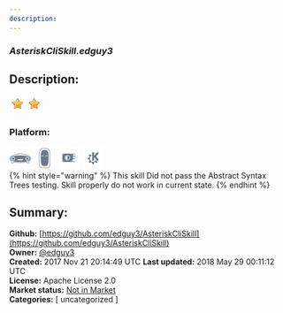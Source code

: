 ```yaml
---
description: 
---
```


### _AsteriskCliSkill.edguy3_  
## Description:  
  
![](../.gitbook/assets/star.png)![](../.gitbook/assets/star.png)  
  
### Platform:  
 ![Mark I](../.gitbook/assets/mark-1-icon.png)  ![Mark II](../.gitbook/assets/mark-2-icon.png)  ![Picroft](../.gitbook/assets/picroft-icon.png)  ![plasmoid](../.gitbook/assets/kde.png)   
{% hint style="warning" %}
This skill Did not pass the Abstract Syntax Trees testing. Skill properly do not work in current state.
{% endhint %}
  
## Summary:  
**Github:** [https://github.com/edguy3/AsteriskCliSkill](https://github.com/edguy3/AsteriskCliSkill)  
**Owner:** [@edguy3](https://github.com/edguy3)  
**Created:** 2017 Nov 21 20:14:49 UTC  **Last updated:** 2018 May 29 00:11:12 UTC  
**License:** Apache License 2.0  
**Market status:** [Not in Market](https://market.mycroft.ai/skill/)  
**Categories:** [ uncategorized ]   
